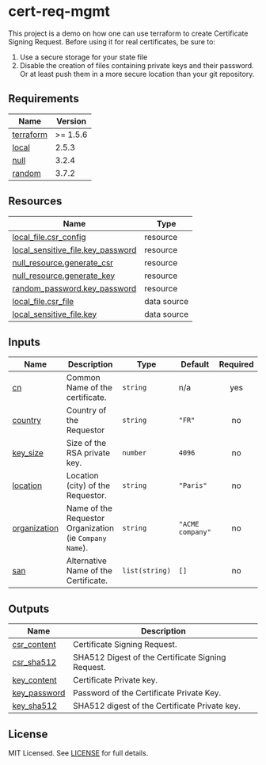 # cert-req-mgmt

This project is a demo on how one can use terraform to create Certificate Signing Request.
Before using it for real certificates, be sure to:

1. Use a secure storage for your state file
2. Disable the creation of files containing private keys and their password. Or at least push them in a more secure location than your git repository.

<!-- BEGIN_TF_DOCS -->
## Requirements

| Name | Version |
|------|---------|
| <a name="requirement_terraform"></a> [terraform](#requirement_terraform) | >= 1.5.6 |
| <a name="requirement_local"></a> [local](#requirement_local) | 2.5.3 |
| <a name="requirement_null"></a> [null](#requirement_null) | 3.2.4 |
| <a name="requirement_random"></a> [random](#requirement_random) | 3.7.2 |

## Resources

| Name | Type |
|------|------|
| [local_file.csr_config](https://registry.terraform.io/providers/hashicorp/local/2.5.3/docs/resources/file) | resource |
| [local_sensitive_file.key_password](https://registry.terraform.io/providers/hashicorp/local/2.5.3/docs/resources/sensitive_file) | resource |
| [null_resource.generate_csr](https://registry.terraform.io/providers/hashicorp/null/3.2.4/docs/resources/resource) | resource |
| [null_resource.generate_key](https://registry.terraform.io/providers/hashicorp/null/3.2.4/docs/resources/resource) | resource |
| [random_password.key_password](https://registry.terraform.io/providers/hashicorp/random/3.7.2/docs/resources/password) | resource |
| [local_file.csr_file](https://registry.terraform.io/providers/hashicorp/local/2.5.3/docs/data-sources/file) | data source |
| [local_sensitive_file.key](https://registry.terraform.io/providers/hashicorp/local/2.5.3/docs/data-sources/sensitive_file) | data source |

## Inputs

| Name | Description | Type | Default | Required |
|------|-------------|------|---------|:--------:|
| <a name="input_cn"></a> [cn](#input_cn) | Common Name of the certificate. | `string` | n/a | yes |
| <a name="input_country"></a> [country](#input_country) | Country of the Requestor | `string` | `"FR"` | no |
| <a name="input_key_size"></a> [key_size](#input_key_size) | Size of the RSA private key. | `number` | `4096` | no |
| <a name="input_location"></a> [location](#input_location) | Location (city) of the Requestor. | `string` | `"Paris"` | no |
| <a name="input_organization"></a> [organization](#input_organization) | Name of the Requestor Organization (ie `Company Name`). | `string` | `"ACME company"` | no |
| <a name="input_san"></a> [san](#input_san) | Alternative Name of the Certificate. | `list(string)` | `[]` | no |

## Outputs

| Name | Description |
|------|-------------|
| <a name="output_csr_content"></a> [csr_content](#output_csr_content) | Certificate Signing Request. |
| <a name="output_csr_sha512"></a> [csr_sha512](#output_csr_sha512) | SHA512 Digest of the Certificate Signing Request. |
| <a name="output_key_content"></a> [key_content](#output_key_content) | Certificate Private key. |
| <a name="output_key_password"></a> [key_password](#output_key_password) | Password of the Certificate Private Key. |
| <a name="output_key_sha512"></a> [key_sha512](#output_key_sha512) | SHA512 digest of the Certificate Private key. |
<!-- END_TF_DOCS -->

## License

MIT Licensed. See [LICENSE](https://github.com/benoit-garcia/cert-req-mgmt/tree/main/LICENSE) for full details.
